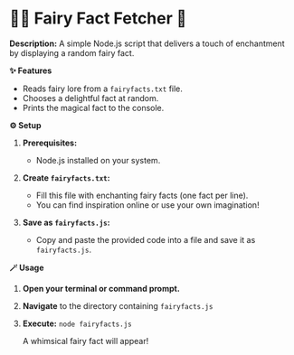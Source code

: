 # 🧚‍♀️  Fairy Fact Fetcher 🧚

**Description:**
A simple Node.js script that delivers a touch of enchantment by displaying a random fairy fact.

**✨ Features**

* Reads fairy lore from a `fairyfacts.txt` file.
* Chooses a delightful fact at random.
* Prints the magical fact to the console.

**⚙️ Setup**

1. **Prerequisites:**
   * Node.js installed on your system.

2. **Create `fairyfacts.txt`:** 
   * Fill this file with enchanting fairy facts (one fact per line).  
   * You can find inspiration online or use your own imagination!

3. **Save as `fairyfacts.js`:** 
   *  Copy and paste the provided code into a file and save it as `fairyfacts.js`.

**🪄 Usage**

1. **Open your terminal or command prompt.**
2. **Navigate** to the directory containing `fairyfacts.js`
3. **Execute:** `node fairyfacts.js`

   A whimsical fairy fact will appear!
